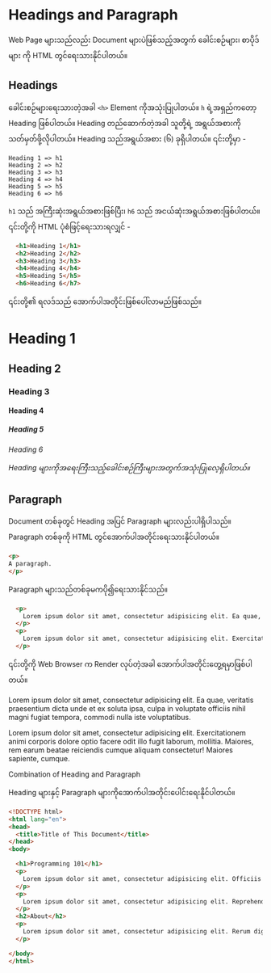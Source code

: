 # Headings and Paragraph

Web Page များသည်လည်း Document များပဲဖြစ်သည့်အတွက် ခေါင်းစဉ်များ၊ စာပိုဒ်များ ကို HTML တွင်ရေးသားနိုင်ပါတယ်။

## Headings

ခေါင်းစဉ်များရေးသားတဲ့အခါ `<h>` Element ကိုအသုံးပြုပါတယ်။ `h` ရဲ့အရှည်ကတော့ Heading ဖြစ်ပါတယ်။
Heading ‌တည်‌‌ဆောက်တဲ့အခါ သူတို့ရဲ့ အရွယ်အစားကိုသတ်မှတ်ဖို့လိုပါတယ်။
Heading သည်အရွယ်အစား (၆) ခုရှိပါတယ်။
၎င်းတို့မှာ - 

```
Heading 1 => h1
Heading 2 => h2
Heading 3 => h3
Heading 4 => h4
Heading 5 => h5
Heading 6 => h6
```


`h1` သည် အကြီးဆုံးအရွယ်အစားဖြစ်ပြီး၊ `h6` သည် အငယ်ဆုံးအရွယ်အစားဖြစ်ပါတယ်။
၎င်းတို့ကို HTML ပုံစံဖြင့်ရေးသားရလျှင် -

```html
  <h1>Heading 1</h1>
  <h2>Heading 2</h2>
  <h3>Heading 3</h3>
  <h4>Heading 4</h4>
  <h5>Heading 5</h5>
  <h6>Heading 6</h7>
```
၎င်းတို့၏ ရလဒ်သည် အောက်ပါအတိုင်းဖြစ်ပေါ်လာမည်ဖြစ်သည်။

  <h1>Heading 1</h1>
  <h2>Heading 2</h2>
  <h3>Heading 3</h3>
  <h4>Heading 4</h4>
  <h5>Heading 5</h5>
  <h6>Heading 6</h7>
  
Heading များကိုအရေးကြီးသည့်ခေါင်းစဉ်ကြီးများအတွက်အသုံးပြုလေ့ရှိပါတယ်။

## Paragraph

Document တစ်ခုတွင် Heading အပြင် Paragraph များလည်းပါရှိပါသည်။ Paragraph တစ်ခုကို HTML တွင်အောက်ပါအတိုင်းရေးသားနိုင်ပါတယ်။

```html
<p>
A paragraph.
</p>
```

Paragraph များသည်တစ်ခုမကပို၍ရေးသားနိုင်သည်။ 

```html
  <p>
    Lorem ipsum dolor sit amet, consectetur adipisicing elit. Ea quae, veritatis praesentium dicta unde et ex soluta ipsa, culpa in voluptate officiis nihil magni fugiat tempora, commodi nulla iste voluptatibus.
  </p>
  <p>
    Lorem ipsum dolor sit amet, consectetur adipisicing elit. Exercitationem animi corporis dolore optio facere odit illo fugit laborum, mollitia. Maiores, rem earum beatae reiciendis cumque aliquam consectetur! Maiores sapiente, cumque.
  </p>
  ```
  ၎င်းတို့ကို Web Browser က Render လုပ်တဲ့အခါ အောက်ပါအတိုင်းတွေ့ရမှာဖြစ်ပါတယ်။

  <p>
    Lorem ipsum dolor sit amet, consectetur adipisicing elit. Ea quae, veritatis praesentium dicta unde et ex soluta ipsa, culpa in voluptate officiis nihil magni fugiat tempora, commodi nulla iste voluptatibus.
  </p>
  <p>
    Lorem ipsum dolor sit amet, consectetur adipisicing elit. Exercitationem animi corporis dolore optio facere odit illo fugit laborum, mollitia. Maiores, rem earum beatae reiciendis cumque aliquam consectetur! Maiores sapiente, cumque.
  </p>
  
Combination of Heading and Paragraph

Heading များနှင့် Paragraph များကိုအောက်ပါအတိုင်းပေါင်းရေးနိုင်ပါတယ်။

```html
<!DOCTYPE html>
<html lang="en">
<head>
  <title>Title of This Document</title>
</head>
<body>

  <h1>Programming 101</h1>
  <p>
    Lorem ipsum dolor sit amet, consectetur adipisicing elit. Officiis labore sunt sit, ut quos cupiditate autem, unde quis repellendus, placeat quidem a voluptatibus. Animi excepturi quia perferendis cum repellat tenetur!
  </p>
  <p>
    Lorem ipsum dolor sit amet, consectetur adipisicing elit. Reprehenderit qui minima doloribus suscipit eveniet nisi libero autem magni enim tempore, consectetur repudiandae voluptatem assumenda cumque, obcaecati. Magni aut vero labore.
  </p>
  <h2>About</h2>
  <p>
    Lorem ipsum dolor sit amet, consectetur adipisicing elit. Rerum dignissimos magni consequuntur, earum atque assumenda similique et perferendis, ex, consequatur in, numquam a quis fugit sit alias suscipit dolor nam!
  </p>

</body>
</html>
```